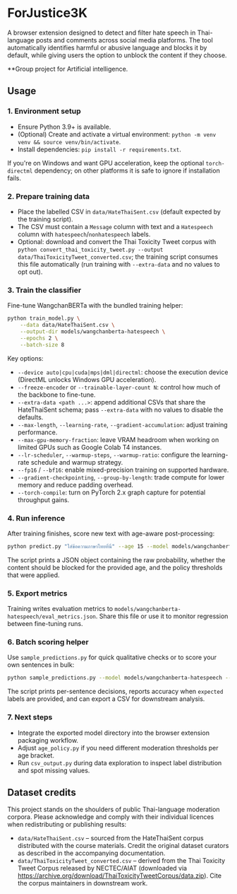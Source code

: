 # ForJustice3K
A browser extension designed to detect and filter hate speech in Thai-language posts and comments across social media platforms. The tool automatically identifies harmful or abusive language and blocks it by default, while giving users the option to unblock the content if they choose.

**Group project for Artificial intelligence.

## Usage

### 1. Environment setup
- Ensure Python 3.9+ is available.
- (Optional) Create and activate a virtual environment: `python -m venv venv && source venv/bin/activate`.
- Install dependencies: `pip install -r requirements.txt`.

If you're on Windows and want GPU acceleration, keep the optional `torch-directml` dependency; on other platforms it is safe to ignore if installation fails.

### 2. Prepare training data
- Place the labelled CSV in `data/HateThaiSent.csv` (default expected by the training script).
- The CSV must contain a `Message` column with text and a `Hatespeech` column with `hatespeech`/`nonhatespeech` labels.
- Optional: download and convert the Thai Toxicity Tweet corpus with `python convert_thai_toxicity_tweet.py --output data/ThaiToxicityTweet_converted.csv`; the training script consumes this file automatically (run training with `--extra-data` and no values to opt out).

### 3. Train the classifier
Fine-tune WangchanBERTa with the bundled training helper:

```bash
python train_model.py \
    --data data/HateThaiSent.csv \
    --output-dir models/wangchanberta-hatespeech \
    --epochs 2 \
    --batch-size 8
```

Key options:
- `--device auto|cpu|cuda|mps|dml|directml`: choose the execution device (DirectML unlocks Windows GPU acceleration).
- `--freeze-encoder` or `--trainable-layer-count N`: control how much of the backbone to fine-tune.
- `--extra-data <path ...>`: append additional CSVs that share the HateThaiSent schema; pass `--extra-data` with no values to disable the defaults.
- `--max-length`, `--learning-rate`, `--gradient-accumulation`: adjust training performance.
- `--max-gpu-memory-fraction`: leave VRAM headroom when working on limited GPUs such as Google Colab T4 instances.
- `--lr-scheduler`, `--warmup-steps`, `--warmup-ratio`: configure the learning-rate schedule and warmup strategy.
- `--fp16` / `--bf16`: enable mixed-precision training on supported hardware.
- `--gradient-checkpointing`, `--group-by-length`: trade compute for lower memory and reduce padding overhead.
- `--torch-compile`: turn on PyTorch 2.x graph capture for potential throughput gains.

### 4. Run inference
After training finishes, score new text with age-aware post-processing:

```bash
python predict.py "ใส่ข้อความภาษาไทยที่นี่" --age 15 --model models/wangchanberta-hatespeech
```

The script prints a JSON object containing the raw probability, whether the content should be blocked for the provided age, and the policy thresholds that were applied.

### 5. Export metrics
Training writes evaluation metrics to `models/wangchanberta-hatespeech/eval_metrics.json`. Share this file or use it to monitor regression between fine-tuning runs.

### 6. Batch scoring helper
Use `sample_predictions.py` for quick qualitative checks or to score your own sentences in bulk:

```bash
python sample_predictions.py --model models/wangchanberta-hatespeech --input sentences.txt --output predictions.csv
```

The script prints per-sentence decisions, reports accuracy when `expected` labels are provided, and can export a CSV for downstream analysis.

### 7. Next steps
- Integrate the exported model directory into the browser extension packaging workflow.
- Adjust `age_policy.py` if you need different moderation thresholds per age bracket.
- Run `csv_output.py` during data exploration to inspect label distribution and spot missing values.

## Dataset credits

This project stands on the shoulders of public Thai-language moderation corpora. Please acknowledge and comply with their individual licences when redistributing or publishing results:

- `data/HateThaiSent.csv` – sourced from the HateThaiSent corpus distributed with the course materials. Credit the original dataset curators as described in the accompanying documentation.
- `data/ThaiToxicityTweet_converted.csv` – derived from the Thai Toxicity Tweet Corpus released by NECTEC/AIAT (downloaded via https://archive.org/download/ThaiToxicityTweetCorpus/data.zip). Cite the corpus maintainers in downstream work.

